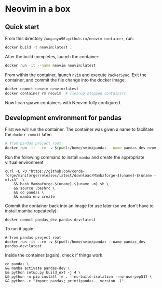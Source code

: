 # Neovim in a box

## Quick start
From this directory `/xuganyu96.github.io/neovim-container`, run:

```bash
docker build -t neovim:latest .
```

After the build completes, launch the container:

```bash
docker run -it --name neovim neovim:latest
```

From within the container, launch `nvim` and execute `PackerSync`. Exit the container, and commit the file change into the docker image:

```bash
docker commit neovim neovim:latest
docker container rm neovim  # cleanup stopped containers
```

Now I can spawn containers with Neovim fully configured.

## Development environment for pandas
First we will run the container. The container was given a name to facilitate the `docker commit` later:

```bash
# from pandas project root
docker run -it --rm -v $(pwd):/home/nvim/pandas --name pandas_dev neovim:latest
```

Run the following command to install `mamba` and create the appropriate virtual environment

```
curl -L -O "https://github.com/conda-forge/miniforge/releases/latest/download/Mambaforge-$(uname)-$(uname -m).sh"  \
    && bash Mambaforge-$(uname)-$(uname -m).sh \
    && source .bashrc \
    && cd pandas \
    && mamba env create
```

Commit the container back into an image for use later (so we don't have to install mamba repeatedly):

```
docker commit pandas_dev pandas-dev:latest
```

To run it again:

```
# from pandas project root
docker run -it --rm -v $(pwd):/home/nvim/pandas --name pandas_dev pandas-dev:latest
```

Inside the container (again), check if things work:

```
cd pandas \
&& mamba activate pandas-dev \
&& python setup.py build_ext -j 4 \
&& python -m pip install -e . --no-build-isolation --no-use-pep517 \
&& python -c "import pandas; print(pandas.__version__)"
```